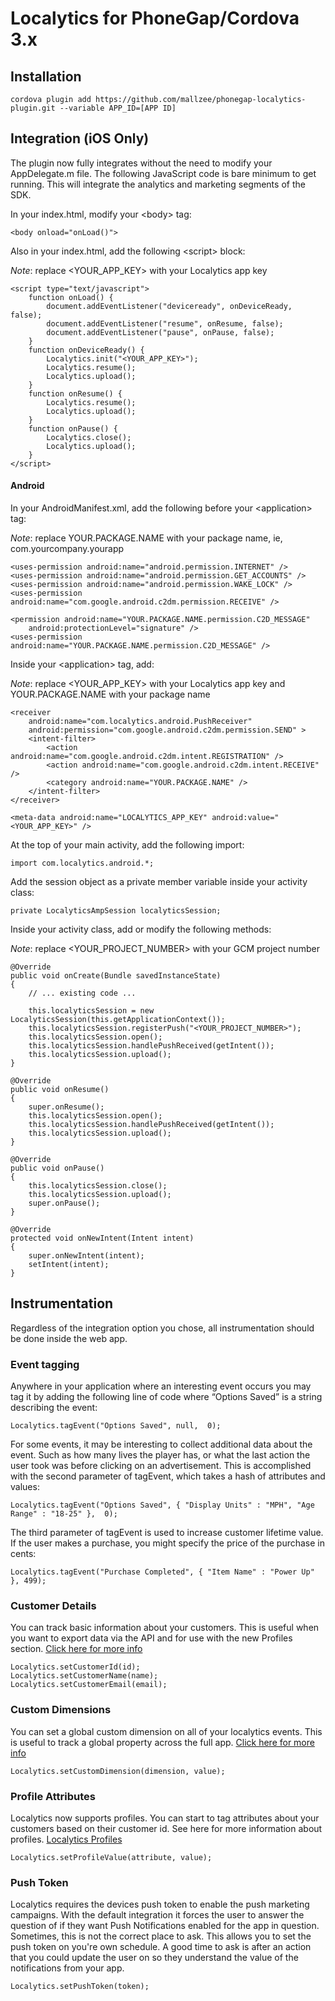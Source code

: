 Localytics for PhoneGap/Cordova 3.x
========

## Installation

	cordova plugin add https://github.com/mallzee/phonegap-localytics-plugin.git --variable APP_ID=[APP ID]

## Integration (iOS Only)

The plugin now fully integrates without the need to modify your AppDelegate.m file. The following JavaScript code is bare minimum to get running. This will integrate the analytics and marketing segments of the SDK.

In your index.html, modify your \<body\> tag:

	<body onload="onLoad()">

Also in your index.html, add the following \<script\> block:

*Note*: replace \<YOUR_APP_KEY\> with your Localytics app key

	<script type="text/javascript">
        function onLoad() {
            document.addEventListener("deviceready", onDeviceReady, false);
            document.addEventListener("resume", onResume, false);
            document.addEventListener("pause", onPause, false);
        }
        function onDeviceReady() {
            Localytics.init("<YOUR_APP_KEY>");
            Localytics.resume();
            Localytics.upload();
        }
        function onResume() {
            Localytics.resume();
            Localytics.upload();
        }
        function onPause() {
            Localytics.close();
            Localytics.upload();
        }
    </script>

#### Android

In your AndroidManifest.xml, add the following before your \<application\> tag:

*Note*: replace YOUR.PACKAGE.NAME with your package name, ie, com.yourcompany.yourapp

	<uses-permission android:name="android.permission.INTERNET" />
	<uses-permission android:name="android.permission.GET_ACCOUNTS" />
	<uses-permission android:name="android.permission.WAKE_LOCK" />
	<uses-permission android:name="com.google.android.c2dm.permission.RECEIVE" />

	<permission android:name="YOUR.PACKAGE.NAME.permission.C2D_MESSAGE"
	    android:protectionLevel="signature" />
	<uses-permission android:name="YOUR.PACKAGE.NAME.permission.C2D_MESSAGE" />

Inside your \<application\> tag, add:

*Note*: replace \<YOUR_APP_KEY\> with your Localytics app key and YOUR.PACKAGE.NAME with your package name

	<receiver
	    android:name="com.localytics.android.PushReceiver"
	    android:permission="com.google.android.c2dm.permission.SEND" >
	    <intent-filter>
	        <action android:name="com.google.android.c2dm.intent.REGISTRATION" />
	        <action android:name="com.google.android.c2dm.intent.RECEIVE" />
	        <category android:name="YOUR.PACKAGE.NAME" />
	    </intent-filter>
	</receiver>

	<meta-data android:name="LOCALYTICS_APP_KEY" android:value="<YOUR_APP_KEY>" />

At the top of your main activity, add the following import:

	import com.localytics.android.*;

Add the session object as a private member variable inside your activity class:

	private LocalyticsAmpSession localyticsSession;

Inside your activity class, add or modify the following methods:

*Note*: replace \<YOUR_PROJECT_NUMBER\> with your GCM project number

	@Override
	public void onCreate(Bundle savedInstanceState)
	{
		// ... existing code ...

		this.localyticsSession = new LocalyticsSession(this.getApplicationContext());
		this.localyticsSession.registerPush("<YOUR_PROJECT_NUMBER>");
		this.localyticsSession.open();
		this.localyticsSession.handlePushReceived(getIntent());
		this.localyticsSession.upload();
	}

	@Override
	public void onResume()
	{
	    super.onResume();
	    this.localyticsSession.open();
	    this.localyticsSession.handlePushReceived(getIntent());
	    this.localyticsSession.upload();
	}

	@Override
	public void onPause()
	{
	    this.localyticsSession.close();
	    this.localyticsSession.upload();
	    super.onPause();
	}

	@Override
	protected void onNewIntent(Intent intent)
	{
	    super.onNewIntent(intent);
	    setIntent(intent);
	}

## Instrumentation

Regardless of the integration option you chose, all instrumentation should be done inside the web app.

### Event tagging

Anywhere in your application where an interesting event occurs you may tag it by adding the following line of code where “Options Saved” is a string describing the event:

	Localytics.tagEvent("Options Saved", null,  0);

For some events, it may be interesting to collect additional data about the event. Such as how many lives the player has, or what the last action the user took was before clicking on an advertisement. This is accomplished with the second parameter of tagEvent, which takes a hash of attributes and values:

	Localytics.tagEvent("Options Saved", { "Display Units" : "MPH", "Age Range" : "18-25" },  0);

The third parameter of tagEvent is used to increase customer lifetime value. If the user makes a purchase, you might specify the price of the purchase in cents:

	Localytics.tagEvent("Purchase Completed", { "Item Name" : "Power Up" }, 499);

### Customer Details

You can track basic information about your customers. This is useful when you want to export data via the API and for use with the new Profiles section. [Click here for more info](http://support.localytics.com/IOS#User_ID_and_Email_Tracking)

    Localytics.setCustomerId(id);
    Localytics.setCustomerName(name);
    Localytics.setCustomerEmail(email);

### Custom Dimensions

You can set a global custom dimension on all of your localytics events. This is useful to track a global property across the full app. [Click here for more info](http://support.localytics.com/IOS#Custom_Dimensions)

    Localytics.setCustomDimension(dimension, value);

### Profile Attributes

Localytics now supports profiles. You can start to tag attributes about your customers based on their customer id. See here for more information about profiles. [Localytics Profiles](http://support.localytics.com/IOS#Profile_Attributes)

    Localytics.setProfileValue(attribute, value);

### Push Token

Localytics requires the devices push token to enable the push marketing campaigns. With the default integration it forces the user to answer the question of if they want Push Notifications enabled for the app in question. Sometimes, this is not the correct place to ask. This allows you to set the push token on you're own schedule. A good time to ask is after an action that you could update the user on so they understand the value of the notifications from your app.

    Localytics.setPushToken(token);


